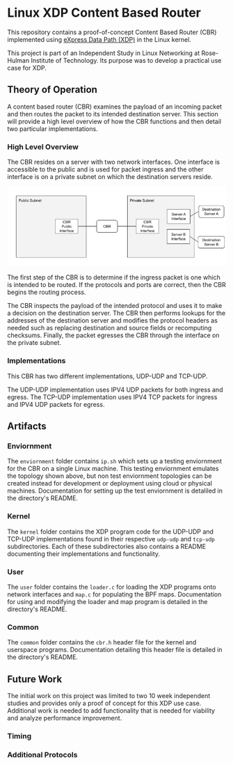 # Linux XDP Content Based Router

This repository contains a proof-of-concept Content Based Router (CBR) implemented using [eXpress Data Path (XDP)](https://www.iovisor.org/technology/xdp) in the Linux kernel.

This project is part of an Independent Study in Linux Networking at Rose-Hulman Institute of Technology. Its purpose was to develop a practical use case for XDP.

## Theory of Operation

A content based router (CBR) examines the payload of an incoming packet and then routes the packet to its intended destination server. This section will provide a high level overview of how the CBR functions and then detail two particular implementations.

### High Level Overview

The CBR resides on a server with two network interfaces. One interface is accessible to the public and is used for packet ingress and the other interface is on a private subnet on which the destination servers reside.

![Topology](cbr-topology.png)

The first step of the CBR is to determine if the ingress packet is one which is intended to be routed. If the protocols and ports are correct, then the CBR begins the routing process.

The CBR inspects the payload of the intended protocol and uses it to make a decision on the destination server. The CBR then performs lookups for the addresses of the destination server and modifies the protocol headers as needed such as replacing destination and source fields or recomputing checksums. Finally, the packet egresses the CBR through the interface on the private subnet.

### Implementations

This CBR has two different implementations, UDP-UDP and TCP-UDP.

The UDP-UDP implementation uses IPV4 UDP packets for both ingress and egress. The TCP-UDP implementation uses IPV4 TCP packets for ingress and IPV4 UDP packets for egress.

## Artifacts

### Enviornment

The `enviornment` folder contains `ip.sh` which sets up a testing enviornment for the CBR on a single Linux machine. This testing enviornment emulates the topology shown above, but non test enviornment topologies can be created instead for development or deployment using cloud or physical machines. Documentation for setting up the test enviornment is detaliled in the directory's README.

### Kernel

The `kernel` folder contains the XDP program code for the UDP-UDP and TCP-UDP implementations found in their respective `udp-udp` and `tcp-udp` subdirectories. Each of these subdirectories also contains a README documenting their implementations and functionality.

### User

The `user` folder contains the `loader.c` for loading the XDP programs onto network interfaces and `map.c` for populating the BPF maps. Documentation for using and modifying the loader and map program is detailed in the directory's README.

### Common

The `common` folder contains the `cbr.h` header file for the kernel and userspace programs. Documentation detailing this header file is detailed in the directory's README.

## Future Work

The initial work on this project was limited to two 10 week independent studies and provides only a proof of concept for this XDP use case. Additional work is needed to add functionality that is needed for viability and analyze performance improvement.

### Timing

### Additional Protocols